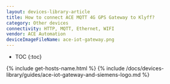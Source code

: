 ```yaml
---
layout: devices-library-article
title: How to connect ACE MQTT 4G GPS Gateway to Klyff?
category: Other devices
connectivity: HTTP, MQTT, Ethernet, WIFI
vendor: ACE Automation
deviceImageFileName: ace-iot-gateway.png
---
```



* TOC
{:toc}

{% include get-hosts-name.html %}
{% include /docs/devices-library/guides/ace-iot-gateway-and-siemens-logo.md %}
